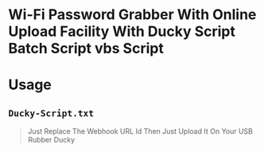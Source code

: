 # Wi-Fi Password Grabber With Online Upload Facility With Ducky Script Batch Script vbs Script

# Usage
## `Ducky-Script.txt`
> Just Replace The Webhook URL Id
> Then Just Upload It On Your USB Rubber Ducky

